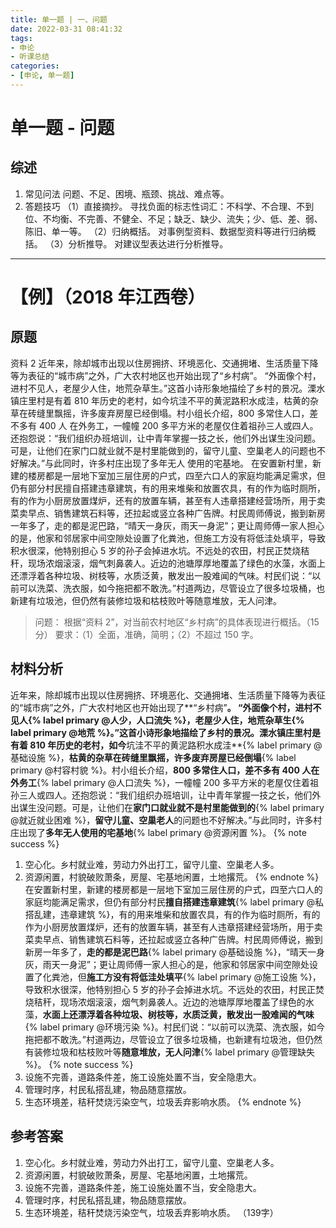 ```yaml
---
title: 单一题 | 一、问题
date: 2022-03-31 08:41:32
tags:
- 申论
- 听课总结
categories:
- [申论, 单一题]
---
```


# 单一题 - 问题
## 综述
1. 常见问法
   问题、不足、困境、瓶颈、挑战、难点等。
2. 答题技巧
   （1）直接摘抄。
   寻找负面的标志性词汇：不科学、不合理、不到位、不均衡、不完善、不健全、不足；缺乏、缺少、流失；少、低、差、弱、陈旧、单一等。
   （2）归纳概括。
   对事例型资料、数据型资料等进行归纳概括。
   （3）分析推导。
   对建议型表达进行分析推导。

<hr>

# 【例】（2018 年江西卷）
## 原题

资料 2
近年来，除却城市出现以住房拥挤、环境恶化、交通拥堵、生活质量下降等为表征的“城市病”之外，广大农村地区也开始出现了“乡村病”。
“外面像个村，进村不见人，老屋少人住，地荒杂草生。”这首小诗形象地描绘了乡村的景况。溧水镇庄里村是有着 810 年历史的老村，如今坑洼不平的黄泥路积水成洼，枯黄的杂草在砖缝里飘摇，许多废弃房屋已经倒塌。村小组长介绍，800 多常住人口，差不多有 400 人 在外务工，一幢幢 200 多平方米的老屋仅住着祖孙三人或四人。还抱怨说：“我们组织办班培训，让中青年掌握一技之长，他们外出谋生没问题。可是，让他们在家门口就业就不是村里能做到的，留守儿童、空巢老人的问题也不好解决。”与此同时，许多村庄出现了多年无人 使用的宅基地。
在安置新村里，新建的楼房都是一层地下室加三层住房的户式，四至六口人的家庭均能满足需求，但仍有部分村民擅自搭建违章建筑，有的用来堆柴和放置农具，有的作为临时厕所，有的作为小厨房放置煤炉，还有的放置车辆，甚至有人违章搭建经营场所，用于卖菜卖早点、销售建筑石料等，还拉起或竖立各种广告牌。村民周师傅说，搬到新房一年多了，走的都是泥巴路，“晴天一身灰，雨天一身泥”；更让周师傅一家人担心的是，他家和邻居家中间空隙处设置了化粪池，但施工方没有将低洼处填平，导致积水很深，他特别担心 5 岁的孙子会掉进水坑。不远处的农田，村民正焚烧秸秆，现场浓烟滚滚，烟气刺鼻袭人。近边的池塘厚厚地覆盖了绿色的水藻，水面上还漂浮着各种垃圾、树枝等，水质泛黄，散发出一股难闻的气味。村民们说：“以前可以洗菜、洗衣服，如今拖把都不敢洗。”村道两边，尽管设立了很多垃圾桶，也新建有垃圾池，但仍然有装修垃圾和枯枝败叶等随意堆放，无人问津。
> 问题：
根据“资料 2”，对当前农村地区“乡村病”的具体表现进行概括。（15 分）
要求：（1）全面，准确，简明；（2）不超过 150 字。

## 材料分析
近年来，除却城市出现以住房拥挤、环境恶化、交通拥堵、生活质量下降等为表征的“城市病”之外，广大农村地区也开始出现了**“乡村病”**。
“外面像个村，**进村不见人**{% label primary @人少，人口流失 %}，老屋少人住，**地荒杂草生**{% label primary @地荒 %}。”这首小诗形象地描绘了乡村的景况。溧水镇庄里村是有着 810 年历史的老村，如今**坑洼不平的黄泥路积水成洼**{% label primary @基础设施 %}，**枯黄的杂草在砖缝里飘摇，许多废弃房屋已经倒塌**{% label primary @村容村貌 %}。村小组长介绍，**800 多常住人口，差不多有 400 人在外务工**{% label primary @人口流失 %}，一幢幢 200 多平方米的老屋仅住着祖孙三人或四人。还抱怨说：“我们组织办班培训，让中青年掌握一技之长，他们外出谋生没问题。可是，让他们在**家门口就业就不是村里能做到的**{% label primary @就近就业困难 %}，**留守儿童、空巢老人**的问题也不好解决。”与此同时，许多村庄出现了**多年无人使用的宅基地**{% label primary @资源闲置 %}。
{% note success %}
1. 空心化。乡村就业难，劳动力外出打工，留守儿童、空巢老人多。
2. 资源闲置，村貌破败萧条，房屋、宅基地闲置，土地撂荒。
{% endnote %}
在安置新村里，新建的楼房都是一层地下室加三层住房的户式，四至六口人的家庭均能满足需求，但仍有部分村民**擅自搭建违章建筑**{% label primary @私搭乱建，违章建筑 %}，有的用来堆柴和放置农具，有的作为临时厕所，有的作为小厨房放置煤炉，还有的放置车辆，甚至有人违章搭建经营场所，用于卖菜卖早点、销售建筑石料等，还拉起或竖立各种广告牌。村民周师傅说，搬到新房一年多了，**走的都是泥巴路**{% label primary @基础设施 %}，“晴天一身灰，雨天一身泥”；更让周师傅一家人担心的是，他家和邻居家中间空隙处设置了化粪池，但**施工方没有将低洼处填平**{% label primary @施工设施 %}，导致积水很深，他特别担心 5 岁的孙子会掉进水坑。不远处的农田，村民正焚烧秸秆，现场浓烟滚滚，烟气刺鼻袭人。近边的池塘厚厚地覆盖了绿色的水藻，**水面上还漂浮着各种垃圾、树枝等，水质泛黄，散发出一股难闻的气味**{% label primary @环境污染 %}。村民们说：“以前可以洗菜、洗衣服，如今拖把都不敢洗。”村道两边，尽管设立了很多垃圾桶，也新建有垃圾池，但仍然有装修垃圾和枯枝败叶等**随意堆放，无人问津**{% label primary @管理缺失 %}。
{% note success %}
3. 设施不完善，道路条件差，施工设施处置不当，安全隐患大。
4. 管理时序，村民私搭乱建，物品随意摆放。
5. 生态环境差，秸秆焚烧污染空气，垃圾丢弃影响水质。
{% endnote %}

## 参考答案
1. 空心化。乡村就业难，劳动力外出打工，留守儿童、空巢老人多。
2. 资源闲置，村貌破败萧条，房屋、宅基地闲置，土地撂荒。
3. 设施不完善，道路条件差，施工设施处置不当，安全隐患大。
4. 管理时序，村民私搭乱建，物品随意摆放。
5. 生态环境差，秸秆焚烧污染空气，垃圾丢弃影响水质。
（139字）
